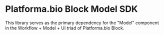 # Platforma.bio Block Model SDK

This library serves as the primary dependency for the "Model" component in the Workflow + Model + UI triad of Platforma.bio Block.
